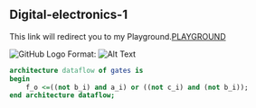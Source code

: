 ## Digital-electronics-1

   
This link will redirect you to my Playground.[PLAYGROUND](https://www.edaplayground.com/x/YDCa)

![GitHub Logo](/images/logo.png)
Format: ![Alt Text](url)

```vhdl
architecture dataflow of gates is
begin
    f_o <=((not b_i) and a_i) or ((not c_i) and (not b_i));
end architecture dataflow;
```
